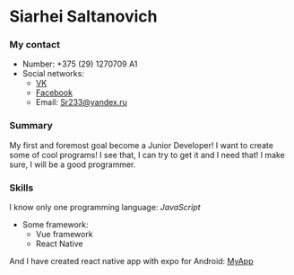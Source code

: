 # Siarhei Saltanovich
### My contact
  - Number: +375 (29) 1270709 A1
  - Social networks:
    - [VK](https://vk.com/sr233)
    - [Facebook](https://www.facebook.com/sergey.saltanov)
    - Email: Sr233@yandex.ru
### Summary 
My first and foremost goal become a Junior Developer! I want to create some of cool programs!
I see that, I can try to get it and I need that! I make sure, I will be a good programmer.

### Skills
I know only one programming language: _JavaScript_
- Some framework:
  - Vue framework
  - React Native

And I have created react native app with expo for Android: [MyApp](https://expo.io/dashboard/sulti/builds/0b7453ca-5a64-4816-8f44-45b76bdd0eb4)




